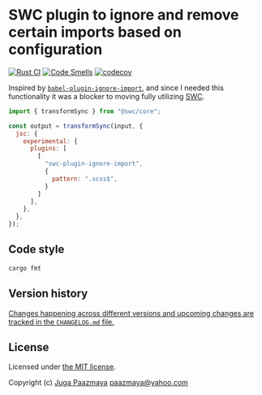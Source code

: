 # SWC plugin to ignore and remove certain imports based on configuration

[![Rust CI](https://github.com/paazmaya/swc-plugin-ignore-import/actions/workflows/build-and-test.yml/badge.svg)](https://github.com/paazmaya/swc-plugin-ignore-import/actions/workflows/build-and-test.yml)
[![Code Smells](https://sonarcloud.io/api/project_badges/measure?project=paazmaya_swc-plugin-ignore-import&metric=code_smells)](https://sonarcloud.io/summary/new_code?id=paazmaya_swc-plugin-ignore-import)
[![codecov](https://codecov.io/gh/paazmaya/swc-plugin-ignore-import/graph/badge.svg?token=T0lMtm9GSf)](https://codecov.io/gh/paazmaya/swc-plugin-ignore-import)

Inspired by [`babel-plugin-ignore-import`](https://www.npmjs.com/package/babel-plugin-ignore-import), and since I needed this functionality it was a blocker to moving fully utilizing [SWC](https://swc.rs/).

```js
import { transformSync } from "@swc/core";

const output = transformSync(input, {
  jsc: {
    experimental: {
      plugins: [
        [
          "swc-plugin-ignore-import",
          {
            pattern: ".scss$",
          }
        ]
      ],
    },
  },
});
```

## Code style

```sh
cargo fmt
```

## Version history

[Changes happening across different versions and upcoming changes are tracked in the `CHANGELOG.md` file.](CHANGELOG.md)

## License

Licensed under [the MIT license](LICENSE).

Copyright (c) [Juga Paazmaya](https://paazmaya.fi) <paazmaya@yahoo.com>
